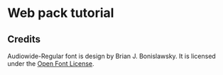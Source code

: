 # Web pack tutorial

## Credits

Audiowide-Regular font is design by Brian J. Bonislawsky. It is licensed under the [Open Font License](https://scripts.sil.org/cms/scripts/page.php?site_id=nrsi&id=OFL).
